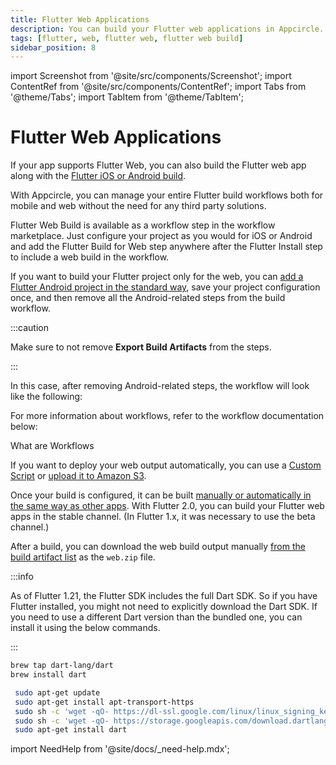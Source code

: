 ```yaml
---
title: Flutter Web Applications
description: You can build your Flutter web applications in Appcircle.
tags: [flutter, web, flutter web, flutter web build]
sidebar_position: 8
---
```


import Screenshot from '@site/src/components/Screenshot';
import ContentRef from '@site/src/components/ContentRef';
import Tabs from '@theme/Tabs';
import TabItem from '@theme/TabItem';

# Flutter Web Applications

If your app supports Flutter Web, you can also build the Flutter web app along with the [Flutter iOS or Android build](/build/platform-build-guides/building-flutter-applications).

With Appcircle, you can manage your entire Flutter build workflows both for mobile and web without the need for any third party solutions.

Flutter Web Build is available as a workflow step in the workflow marketplace. Just configure your project as you would for iOS or Android and add the Flutter Build for Web step anywhere after the Flutter Install step to include a web build in the workflow.

<Screenshot url='https://cdn.appcircle.io/docs/assets/BE5278-flutter.png' />

If you want to build your Flutter project only for the web, you can [add a Flutter Android project in the standard way](/build/platform-build-guides/building-flutter-applications), save your project configuration once, and then remove all the Android-related steps from the build workflow.

:::caution

Make sure to not remove **Export Build Artifacts** from the steps.

:::

In this case, after removing Android-related steps, the workflow will look like the following:

<Screenshot url='https://cdn.appcircle.io/docs/assets/build-flutter-web-end-result.png' />

For more information about workflows, refer to the workflow documentation below:

<ContentRef url='/workflows'>What are Workflows</ContentRef>

If you want to deploy your web output automatically, you can use a [Custom Script](https://github.com/appcircleio/appcircle-custom-script-component/) or [upload it to Amazon S3](/workflows/common-workflow-steps/upload-files-to-amazon-s3).

Once your build is configured, it can be built [manually or automatically in the same way as other apps](/build/build-process-management/build-manually-or-with-triggers). With Flutter 2.0, you can build your Flutter web apps in the stable channel. (In Flutter 1.x, it was necessary to use the beta channel.)

<Screenshot url='https://cdn.appcircle.io/docs/assets/build-flutter-web-workflow-success.png' />

After a build, you can download the web build output manually [from the build artifact list](/build/platform-build-guides/building-flutter-applications#starting-a-flutter-build-and-after-a-build) as the `web.zip` file.

<Screenshot url='https://cdn.appcircle.io/docs/assets/BE5278-flutter2.png' />

:::info

As of Flutter 1.21, the Flutter SDK includes the full Dart SDK. So if you have Flutter installed, you might not need to explicitly download the Dart SDK. If you need to use a different Dart version than the bundled one, you can install it using the below commands.

:::

<Tabs>
  <TabItem value="ios" label="iOS" default>

```bash
brew tap dart-lang/dart
brew install dart
```

  </TabItem>
  <TabItem value="android" label="Android">

```bash
 sudo apt-get update
 sudo apt-get install apt-transport-https
 sudo sh -c 'wget -qO- https://dl-ssl.google.com/linux/linux_signing_key.pub | apt-key add -'
 sudo sh -c 'wget -qO- https://storage.googleapis.com/download.dartlang.org/linux/debian/dart_stable.list > /etc/apt/sources.list.d/dart_stable.list'
 sudo apt-get install dart
```

  </TabItem>
</Tabs>

import NeedHelp from '@site/docs/\_need-help.mdx';

<NeedHelp />
